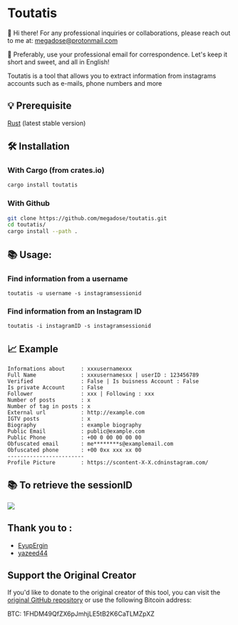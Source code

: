 # Toutatis
👋 Hi there! For any professional inquiries or collaborations, please reach out to me at:
megadose@protonmail.com

📧 Preferably, use your professional email for correspondence. Let's keep it short and sweet, and all in English!

Toutatis is a tool that allows you to extract information from instagrams accounts such as e-mails, phone numbers and more
## 💡 Prerequisite
[Rust](https://www.rust-lang.org/tools/install) (latest stable version)

## 🛠️ Installation
### With Cargo (from crates.io)

```bash
cargo install toutatis
```

### With Github

```bash
git clone https://github.com/megadose/toutatis.git
cd toutatis/
cargo install --path .
```

## 📚 Usage:

### Find information from a username

```
toutatis -u username -s instagramsessionid
```

### Find information from an Instagram ID

```
toutatis -i instagramID -s instagramsessionid
```

## 📈 Example

```
Informations about     : xxxusernamexxx
Full Name              : xxxusernamesxx | userID : 123456789
Verified               : False | Is buisness Account : False
Is private Account     : False
Follower               : xxx | Following : xxx
Number of posts        : x
Number of tag in posts : x
External url           : http://example.com
IGTV posts             : x
Biography              : example biography
Public Email           : public@example.com
Public Phone           : +00 0 00 00 00 00
Obfuscated email       : me********s@examplemail.com
Obfuscated phone       : +00 0xx xxx xx 00
------------------------
Profile Picture        : https://scontent-X-X.cdninstagram.com/
```

## 📚 To retrieve the sessionID
![](https://files.catbox.moe/1rfi6j.png)

## Thank you to :

- [EyupErgin](https://github.com/eyupergin)
- [yazeed44](https://github.com/yazeed44)

## Support the Original Creator

If you'd like to donate to the original creator of this tool, you can visit the [original GitHub repository](https://github.com/megadose/toutatis) or use the following Bitcoin address:

BTC: 1FHDM49QfZX6pJmhjLE5tB2K6CaTLMZpXZ
